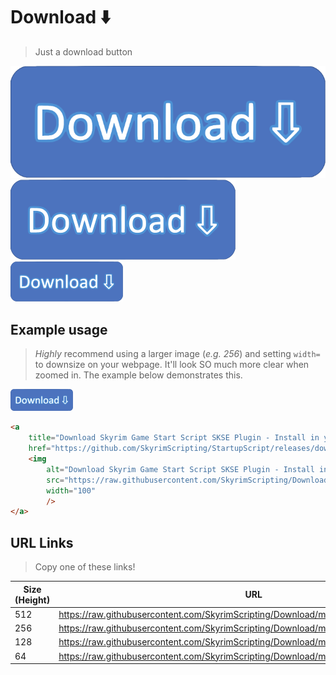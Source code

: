 # Download ⬇️

> Just a download button

![Download Button 256](DownloadButton_256.png)
![Download Button 128](DownloadButton_128.png)
![Download Button 64](DownloadButton_64.png)

## Example usage

> *Highly* recommend using a larger image (_e.g. 256_) and setting `width=` to downsize on your webpage. It'll look SO much more clear when zoomed in. The example below demonstrates this.

<a 
    title="Download Skyrim Game Start Script SKSE Plugin - Install in your Mod Manager"
    href="https://github.com/SkyrimScripting/StartupScript/releases/download/0.0.1/StartupScript.7z">
    <img
        alt="Download Skyrim Game Start Script SKSE Plugin - Install in your Mod Manager"
        src="https://raw.githubusercontent.com/SkyrimScripting/Download/main/DownloadButton_256.png"
        width="100"
        />
</a>

```html
<a 
    title="Download Skyrim Game Start Script SKSE Plugin - Install in your Mod Manager"
    href="https://github.com/SkyrimScripting/StartupScript/releases/download/0.0.1/StartupScript.7z">
    <img
        alt="Download Skyrim Game Start Script SKSE Plugin - Install in your Mod Manager"
        src="https://raw.githubusercontent.com/SkyrimScripting/Download/main/DownloadButton_256.png"
        width="100"
        />
</a>
```

## URL Links

> Copy one of these links!

| Size (Height) | URL |
|------|-----|
| 512 | https://raw.githubusercontent.com/SkyrimScripting/Download/main/DownloadButton_512.png |
| 256 | https://raw.githubusercontent.com/SkyrimScripting/Download/main/DownloadButton_256.png |
| 128 | https://raw.githubusercontent.com/SkyrimScripting/Download/main/DownloadButton_128.png |
| 64 | https://raw.githubusercontent.com/SkyrimScripting/Download/main/DownloadButton_64.png |

